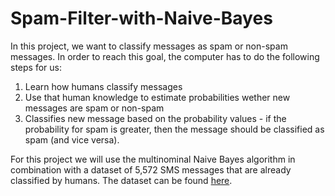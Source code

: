 # Spam-Filter-with-Naive-Bayes

In this project, we want to classify messages as spam or non-spam messages. In order to reach this goal, the computer has to do the following steps for us:
1. Learn how humans classify messages
2. Use that human knowledge to estimate probabilities wether new messages are spam or non-spam
3. Classifies new message based on the probability values - if the probability for spam is greater, then the message should be classified as spam (and vice versa).

For this project we will use the multinominal Naive Bayes algorithm in combination with a dataset of 5,572 SMS messages that are already classified by humans. The dataset can be found [here](https://archive.ics.uci.edu/ml/datasets/sms+spam+collection). <br><br>
